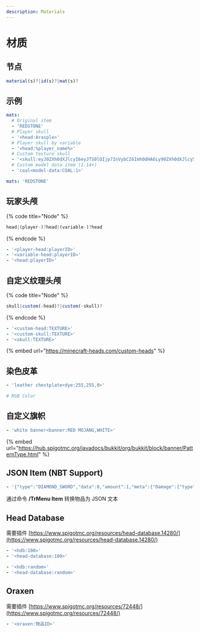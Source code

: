 ```yaml
---
description: Materials
---
```


# 材质

## **节点**

```javascript
material(s)?|id(s)?|mat(s)?
```

## 示例

```yaml
mats:
  # Original item
  - 'REDSTONE'
  # Player skull
  - '<head:Arasple>'
  # Player skull by variable
  - '<head:%player_name%>'
  # Custom texture skull
  - '<skull:eyJ0ZXh0dXJlcyI6eyJTS0lOIjp7InVybCI6Imh0dHA6Ly90ZXh0dXJlcy5taW5lY3JhZnQubmV0L3RleHR1cmUvYjU1MzE0MWFhYmU4OWE4YTU4MDRhMTcyMTMzYjQzZDVkMGVlMDU0OWNjMTlkYjAzODU2ODQwNDNjZmE5NDZhNSJ9fX0>'
  # Custom model data item (1.14+)
  - 'coal<model-data:COAL:1>'
```

```yaml
mats: 'REDSTONE'
```

## 玩家头颅

{% code title="Node" %}
```javascript
head|(player-)?head|(variable-)?head
```
{% endcode %}

```yaml
- '<player-head:playerID>'
- '<variable-head:playerID>'
- '<head:playerID>'
```

## 自定义纹理头颅

{% code title="Node" %}
```javascript
skull|custom(-head)?|custom(-skull)?
```
{% endcode %}

```yaml
- '<custom-head:TEXTURE>'
- '<custom-skull:TEXTURE>'
- '<skull:TEXTURE>'
```

{% embed url="https://minecraft-heads.com/custom-heads" %}

## 染色皮革

```yaml
- 'leather chestplate<dye:255,255,0>'

# RGB Color
```

## 自定义旗帜

```yaml
- 'white banner<banner:RED MOJANG,WHITE>'
```

{% embed url="https://hub.spigotmc.org/javadocs/bukkit/org/bukkit/block/banner/PatternType.html" %}

## JSON Item \(NBT Support\)

```yaml
- '{"type":"DIAMOND_SWORD","data":0,"amount":1,"meta":{"Damage":{"type":"INT","data":0}}}'
```

通过命令 **/TrMenu Item** 转换物品为 JSON 文本   

## Head Database

需要插件 [https://www.spigotmc.org/resources/head-database.14280/](https://www.spigotmc.org/resources/head-database.14280/)

```yaml
- '<hdb:100>'
- '<head-database:100>'

- '<hdb:random>'
- '<head-database:random>'
```

## Oraxen

需要插件 [https://www.spigotmc.org/resources/72448/](https://www.spigotmc.org/resources/72448/)

```yaml
- '<oraxen:物品ID>'
```

